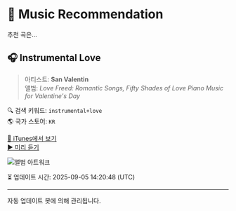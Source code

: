 
# 🎵 Music Recommendation

추천 곡은...

## 🎧 Instrumental Love  
> 아티스트: **San Valentin**  
> 앨범: _Love Freed: Romantic Songs, Fifty Shades of Love Piano Music for Valentine's Day_  

🔍 검색 키워드: `instrumental+love`  
🌎 국가 스토어: `KR`

[🔗 iTunes에서 보기](https://music.apple.com/kr/album/instrumental-love/1339374604?i=1339375410&uo=4)  
[▶️ 미리 듣기](https://audio-ssl.itunes.apple.com/itunes-assets/AudioPreview118/v4/2c/87/8d/2c878d19-fbe2-a78f-91cb-a6a23ef2ac02/mzaf_8555280677562508058.plus.aac.p.m4a)

![앨범 아트워크](https://is1-ssl.mzstatic.com/image/thumb/Music124/v4/71/6c/c1/716cc1c5-aaef-82dd-8b60-0e67a41a31ff/8033772894357.jpg/100x100bb.jpg)

⏳ 업데이트 시간: 2025-09-05 14:20:48 (UTC)

---
자동 업데이트 봇에 의해 관리됩니다.
